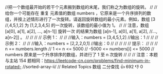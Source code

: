 //把一个数组最开始的若干个元素搬到数组的末尾，我们称之为数组的旋转。 
//
// 给你一个可能存在 重复 元素值的数组 numbers ，它原来是一个升序排列的数组，并按上述情形进行了一次旋转。请返回旋转数组的最小元素。例如，数组 [3
//,4,5,1,2] 为 [1,2,3,4,5] 的一次旋转，该数组的最小值为 1。 
//
// 注意，数组 [a[0], a[1], a[2], ..., a[n-1]] 旋转一次 的结果为数组 [a[n-1], a[0], a[1], a[2], 
//..., a[n-2]] 。 
//
// 
//
// 示例 1： 
//
// 
//输入：numbers = [3,4,5,1,2]
//输出：1
// 
//
// 示例 2： 
//
// 
//输入：numbers = [2,2,2,0,1]
//输出：0
// 
//
// 
//
// 提示： 
//
// 
// n == numbers.length 
// 1 <= n <= 5000 
// -5000 <= numbers[i] <= 5000 
// numbers 原来是一个升序排序的数组，并进行了 1 至 n 次旋转 
// 
//
// 注意：本题与主站 154 题相同：https://leetcode-cn.com/problems/find-minimum-in-rotated-
//sorted-array-ii/ 
// Related Topics 数组 二分查找 👍 692 👎 0
